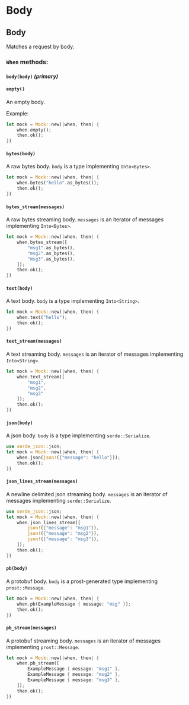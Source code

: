 # Body

## Body

Matches a request by body.

### `When` methods:

#### `body(body)` *(primary)*

#### `empty()`
An empty body.

Example:
```rust
let mock = Mock::new(|when, then| {
    when.empty();
    then.ok();
})
```
#### `bytes(body)`
A raw bytes body. `body` is a type implementing `Into<Bytes>`.
```rust
let mock = Mock::new(|when, then| {
    when.bytes("hello".as_bytes());
    then.ok();
})
```
#### `bytes_stream(messages)`
A raw bytes streaming body. `messages` is an iterator of messages implementing `Into<Bytes>`.
```rust
let mock = Mock::new(|when, then| {
    when.bytes_stream([
        "msg1".as_bytes(), 
        "msg2".as_bytes(), 
        "msg3".as_bytes(),
    ]);
    then.ok();
})
```
#### `text(body)`
A text body. `body` is a type implementing `Into<String>`.
```rust
let mock = Mock::new(|when, then| {
    when.text("hello");
    then.ok();
})
```
#### `text_stream(messages)`
A text streaming body. `messages` is an iterator of messages implementing `Into<String>`.
```rust
let mock = Mock::new(|when, then| {
    when.text_stream([
        "msg1", 
        "msg2", 
        "msg3"
    ]);
    then.ok();
})
```
#### `json(body)`
A json body. `body` is a type implementing `serde::Serialize`.
```rust
use serde_json::json;
let mock = Mock::new(|when, then| {
    when.json(json!({"message": "hello"}));
    then.ok();
})
```
#### `json_lines_stream(messages)`
A newline delimited json streaming body. `messages` is an iterator of messages implementing `serde::Serialize`.
```rust
use serde_json::json;
let mock = Mock::new(|when, then| {
    when.json_lines_stream([
        json!({"message": "msg1"}), 
        json!({"message": "msg2"}), 
        json!({"message": "msg3"}),
    ]);
    then.ok();
})
```
#### `pb(body)`
A protobuf body. `body` is a prost-generated type implementing `prost::Message`.
```rust
let mock = Mock::new(|when, then| {
    when.pb(ExampleMessage { message: "msg" });
    then.ok();
})
```
#### `pb_stream(messages)`
A protobuf streaming body. `messages` is an iterator of messages implementing `prost::Message`.
```rust
let mock = Mock::new(|when, then| {
    when.pb_stream([
        ExampleMessage { message: "msg1" }, 
        ExampleMessage { message: "msg2" }, 
        ExampleMessage { message: "msg3" },
    ]);
    then.ok();
})
```